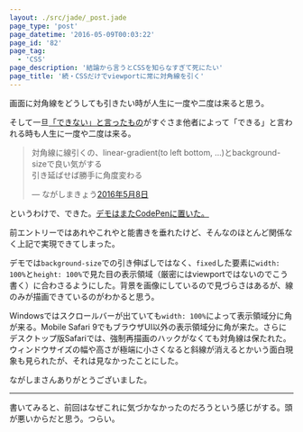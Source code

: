 ```yaml
---
layout: ./src/jade/_post.jade
page_type: 'post'
page_datetime: '2016-05-09T00:03:22'
page_id: '82'
page_tag:
  - 'CSS'
page_description: '結論から言うとCSSを知らなすぎて死にたい'
page_title: '続・CSSだけでviewportに常に対角線を引く'
---
```

画面に対角線をどうしても引きたい時が人生に一度や二度は来ると思う。

そして一旦[「できない」と言ったもの](/archives/81.html)がすぐさま他者によって「できる」と言われる時も人生に一度や二度は来る。

<blockquote class="twitter-tweet" data-lang="ja"><p lang="ja" dir="ltr">対角線に線引くの、linear-gradient(to left bottom, ...)とbackground-sizeで良い気がする<br>引き延ばせば勝手に角度変わる</p>&mdash; ながしまきょう<a href="https://twitter.com/hail2u_/status/729307350461382658">2016年5月8日</a></blockquote>
<script async src="//platform.twitter.com/widgets.js" charset="utf-8"></script>

というわけで、できた。[デモはまたCodePenに置いた。](http://s.codepen.io/o_ti/debug/WwPEyW)

前エントリーではあれやこれやと能書きを垂れたけど、そんなのほとんど関係なく上記で実現できてしまった。

デモでは`background-size`での引き伸ばしではなく、`fixed`した要素に`width: 100%`と`height: 100%`で見た目の表示領域（厳密にはviewportではないのでこう書く）に合わさるようにした。背景を画像にしているので見づらさはあるが、線のみが描画できているのがわかると思う。

Windowsではスクロールバーが出ていても`width: 100%`によって表示領域分に角が来る。Mobile Safari 9でもブラウザUI以外の表示領域分に角が来た。さらにデスクトップ版Safariでは、強制再描画のハックがなくても対角線は保たれた。ウィンドウサイズの幅や高さが極端に小さくなると斜線が消えるとかいう面白現象も見られたが、それは見なかったことにした。

ながしまさんありがとうございました。

---

書いてみると、前回はなぜこれに気づかなかったのだろうという感じがする。頭が悪いからだと思う。つらい。